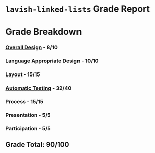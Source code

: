 # `lavish-linked-lists` Grade Report

# Grade Breakdown


### [Overall Design](https://github.com/CS126FA19/lavish-linked-lists-914-Chu/issues?utf8=%E2%9C%93&q=label%3A%22Overall+Design%22) - 8/10

### Language Appropriate Design - 10/10

### [Layout](https://github.com/CS126FA19/lavish-linked-lists-914-Chu/issues?utf8=%E2%9C%93&q=label%3A%22Layout%22) - 15/15

### [Automatic Testing](https://github.com/CS126FA19/lavish-linked-lists-914-Chu/issues?utf8=%E2%9C%93&q=label%3A%22Automatic+Testing%22) - 32/40

### Process - 15/15

### Presentation - 5/5

### Participation - 5/5

## Grade Total: 90/100
